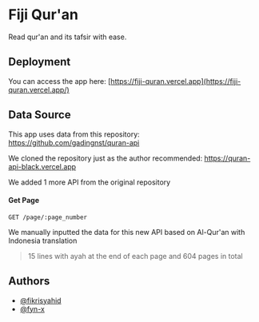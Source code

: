 
# Fiji Qur'an

Read qur'an and its tafsir with ease.

## Deployment

You can access the app here: [https://fiji-quran.vercel.app](https://fiji-quran.vercel.app/)

## Data Source

This app uses data from this repository: https://github.com/gadingnst/quran-api

We cloned the repository just as the author recommended: https://quran-api-black.vercel.app

We added 1 more API from the original repository

#### Get Page

```
GET /page/:page_number
```

We manually inputted the data for this new API based on Al-Qur'an with Indonesia translation
>15 lines with ayah at the end of each page and 604 pages in total

## Authors

- [@fikrisyahid](https://github.com/fikrisyahid)
- [@fyn-x](https://github.com/Fyn-x)
